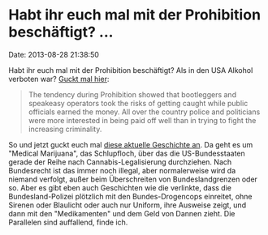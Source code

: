 Habt ihr euch mal mit der Prohibition beschäftigt? \...
=======================================================

Date: 2013-08-28 21:38:50

Habt ihr euch mal mit der Prohibition beschäftigt? Als in den USA
Alkohol verboten war? [Guckt mal
hier](http://prohibition.8m.com/main_part.html):

> The tendency during Prohibition showed that bootleggers and speakeasy
> operators took the risks of getting caught while public officials
> earned the money. All over the country police and politicians were
> more interested in being paid off well than in trying to fight the
> increasing criminality.

So und jetzt guckt euch mal [diese aktuelle Geschichte
an](http://my.firedoglake.com/acmerecords/2013/08/25/obama-dea-employs-smashing-new-tactic-to-intimidate-cannabis-pharmacies/).
Da geht es um \"Medical Marijuana\", das Schlupfloch, über das die
US-Bundesstaaten gerade der Reihe nach Cannabis-Legalisierung
durchziehen. Nach Bundesrecht ist das immer noch illegal, aber
normalerweise wird da niemand verfolgt, außer beim Überschreiten von
Bundeslandgrenzen oder so. Aber es gibt eben auch Geschichten wie die
verlinkte, dass die Bundesland-Polizei plötzlich mit den
Bundes-Drogencops einreitet, ohne Sirenen oder Blaulicht oder auch nur
Uniform, ihre Ausweise zeigt, und dann mit den \"Medikamenten\" und dem
Geld von Dannen zieht. Die Parallelen sind auffallend, finde ich.

